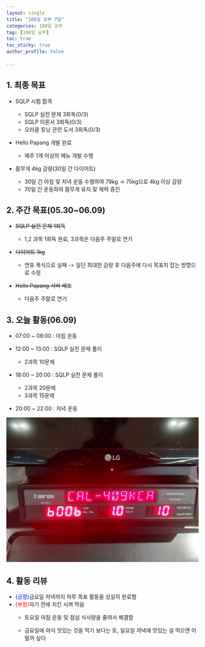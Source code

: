 ```yaml
---
layout: single
title: "100일 공부 7일"
categories: 100일 공부
tag: [100일 공부]
toc: true
toc_sticky: true
author_profile: false

---
```


## 1. 최종 목표

* SQLP 시험 합격
  * SQLP 실전 문제 3회독(0/3)
  * SQLP 이론서 3회독(0/3)
  * 오라클 튜닝 관련 도서 3회독(0/3)
* Hello Papang 개발 완료
  * 매주 1개 이상의 메뉴 개발 수행

* 몸무게 4kg 감량(30일 간 다이어트)
  * 30일 간 아침 및 저녁 운동 수행하여 79kg -> 75kg으로 4kg 이상 감량
  * 70일 간 운동하여 몸무게 유지 및 체력 증진



##  2. 주간 목표(05.30~06.09)

* ~~SQLP 실전 문제 1회독~~
  * 1,2 과목 1회독 완료, 3과목은 다음주 주말로 연기

* ~~다이어트 1kg~~
  * 연휴 폭식으로 실패 -> 일단 최대한 감량 후 다음주에 다시 목표치 잡는 방향으로 수정

* ~~Hello Papang 서버 배포~~
  * 다음주 주말로 연기



## 3. 오늘 활동(06.09)

* 07:00 ~ 08:00 : 아침 운동

* 12:00 ~ 13:00 : SQLP 실전 문제 풀이
  * 2과목 10문제

* 18:00 ~ 20:00 : SQLP 실전 문제 풀이
  * 2과목 20문제
  * 3과목 15문제
* 20:00 ~ 22:00 : 저녁 운동

<img src="../../images/2023-06-09-100일 공부 7일/image-20230610125947025.png" alt="image-20230610125947025" style="zoom:67%;" />

## 4. 활동 리뷰

* <span style = "color:blue">(긍정)</span>금요일 저녁까지 하루 목표 활동을 성실히 완료함
* <span style = "color:red">(부정)</span>자기 전에 치킨 시켜 먹음
  * 토요일 아침 운동 및 점심 식사량을 줄여서 해결함
  
  * 금요일에 야식 맛있는 것을 먹기 보다는 토, 일요일 저녁에 맛있는 걸 먹으면 어떨까 싶다
  

